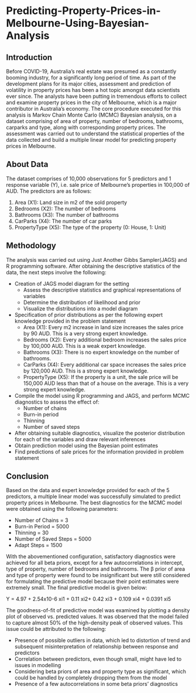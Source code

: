 # Predicting-Property-Prices-in-Melbourne-Using-Bayesian-Analysis

## Introduction

Before COVID-19, Australia’s real estate was presumed as a constantly booming industry, for a significantly long period of time. As part of the development plans for its major cities, assessment and prediction of volatility in property prices has been a hot topic amongst data scientists ever since. The analysts have been putting in tremendous efforts to collect and examine property prices in the city of Melbourne, which is a major contributor in Australia’s economy.
The core procedure executed for this analysis is Markov Chain Monte Carlo (MCMC) Bayesian analysis, on a dataset comprising of area of property, number of bedrooms, bathrooms, carparks and type, along with corresponding property prices. The assessment was carried out to understand the statistical properties of the data collected and build a multiple linear model for predicting property prices in Melbourne.

## About Data

The dataset comprises of 10,000 observations for 5 predictors and 1 response variable (Y), i.e. sale price of Melbourne’s properties in 100,000 of AUD. The predictors are as follows:
1.	Area (X1): Land size in m2 of the sold property
2.	Bedrooms (X2): The number of bedrooms
3.	Bathrooms (X3): The number of bathrooms
4.	CarParks (X4): The number of car parks
5.	PropertyType (X5): The type of the property (0: House, 1: Unit) 

## Methodology

The analysis was carried out using Just Another Gibbs Sampler(JAGS) and R programming software. After obtaining the descriptive statistics of the data, the next steps involve the following:
* Creation of JAGS model diagram for the setting
  * Assess the descriptive statistics and graphical representations of variables
  * Determine the distribution of likelihood and prior
  * Visualize the distributions into a model diagram
* Specification of prior distributions as per the following expert knowledge provided in the problem statement
  * Area (X1): Every m2 increase in land size increases the sales price by 90 AUD. This is a very strong expert knowledge.
  * Bedrooms (X2): Every additional bedroom increases the sales price by 100,000 AUD. This is a weak expert knowledge.
  * Bathrooms (X3): There is no expert knowledge on the number of bathrooms.
  * CarParks (X4): Every additional car space increases the sales price by 120,000 AUD. This is a strong expert knowledge.
  * PropertyType (X5): If the property is a unit, the sale price will be 150,000 AUD less than that of a house on the average. This is a very strong expert knowledge.
* Compile the model using R programming and JAGS, and perform MCMC diagnostics to assess the effect of:
  * Number of chains
  * Burn-in period
  * Thinning
  * Number of saved steps
* After obtaining suitable diagnostics, visualize the posterior distribution for each of the variables and draw relevant inferences
* Obtain prediction model using the Bayesian point estimates
* Find predictions of sale prices for the information provided in problem statement

## Conclusion

Based on the data and expert knowledge provided for each of the 5 predictors, a multiple linear model was successfully simulated to predict property prices in Melbourne. The best diagnostics for the MCMC model were obtained using the following parameters:
* Number of Chains = 3
* Burn-in Period = 5000
* Thinning = 30
* Number of Saved Steps = 5000
* Adapt Steps = 1500

With the abovementioned configuration, satisfactory diagnostics were achieved for all beta priors, except for a few autocorrelations in intercept, type of property, number of bedrooms and bathrooms.
The β prior of area and type of property were found to be insignificant but were still considered for formulating the predictive model because their point estimates were extremely small. The final predictive model is given below:

Y = 4.97 + 2.54x10-6 xi1 + 0.11 xi2+ 0.42 xi3 + 0.109 xi4 + 0.0391 xi5

The goodness-of-fit of predictive model was examined by plotting a density plot of observed vs. predicted values. It was observed that the model failed to capture almost 50% of the high-density peak of observed values. This issue could be attributed to the following:
* Presence of possible outliers in data, which led to distortion of trend and subsequent misinterpretation of relationship between response and predictors
* Correlation between predictors, even though small, might have led to issues in modelling
* Considering beta priors of area and property type as significant, which could be handled by completely dropping them from the model
* Presence of a few autocorrelations in some beta priors’ diagnostics
